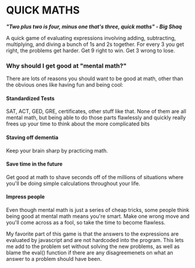 # QUICK MATHS

***"Two plus two is four, minus one that's three, quick maths" - Big Shaq***

A quick game of evaluating expressions involving adding, subtracting, multiplying, and diving a bunch of 1s and 2s together.
For every 3 you get right, the problems get harder. Get 9 right to win. Get 3 wrong to lose. 

### Why should I get good at "mental math?"

There are lots of reasons you should want to be good at math, other than the obvious ones like having fun and being cool: 

#### Standardized Tests

SAT, ACT, GED, GRE, certificates, other stuff like that. None of them are all mental math, but being able to do those parts flawlessly and quickly really frees up your time to think about the more complicated bits

#### Staving off dementia

Keep your brain sharp by practicing math.

#### Save time in the future

Get good at math to shave seconds off of the millions of situations where you'll be doing simple calculations throughout your life. 

#### Impress people

Even though mental math is just a series of cheap tricks, some people think being good at mental math means you're smart. Make one wrong move and you'll come across as a fool, so take the time to become flawless.




My favorite part of this game is that the answers to the expressions are evaluated by javascript and are not hardcoded into the program. This lets me add to the problem set without solving the new problems, as well as blame the eval() function if there are any disagreemenets on what an answer to a problem should have been. 
